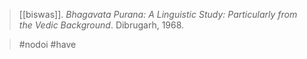 > [[biswas]]. *Bhagavata Purana: A Linguistic Study: Particularly from the Vedic Background*. Dibrugarh, 1968.

> #nodoi #have 